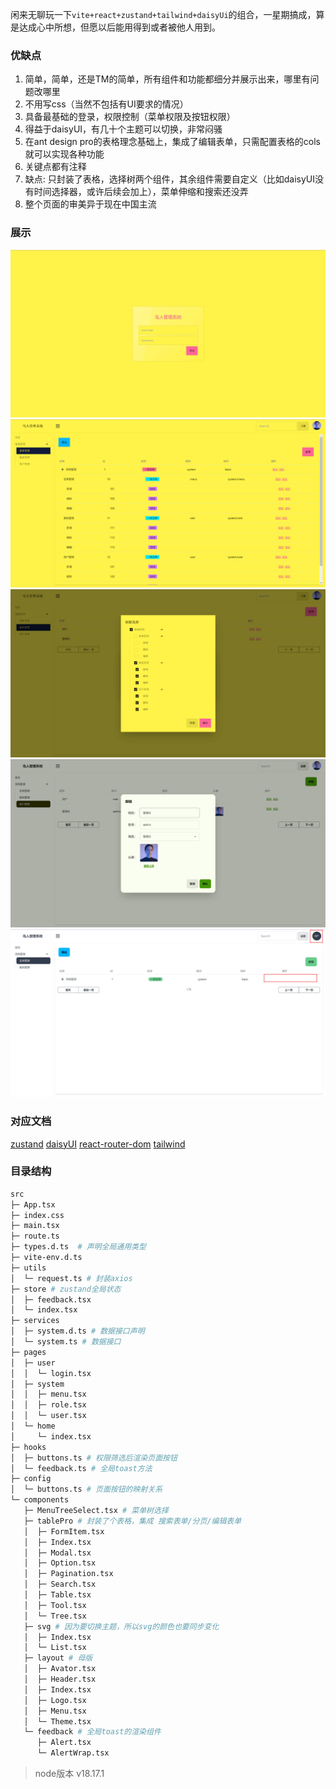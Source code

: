 闲来无聊玩一下`vite+react+zustand+tailwind+daisyUi`的组合，一星期搞成，算是达成心中所想，但愿以后能用得到或者被他人用到。
### 优缺点
  1. 简单，简单，还是TM的简单，所有组件和功能都细分并展示出来，哪里有问题改哪里
  2. 不用写css（当然不包括有UI要求的情况）
  3. 具备最基础的登录，权限控制（菜单权限及按钮权限）
  4. 得益于daisyUI，有几十个主题可以切换，非常闷骚
  5. 在ant design pro的表格理念基础上，集成了编辑表单，只需配置表格的cols就可以实现各种功能
  6. 关键点都有注释
  7. 缺点: 只封装了表格，选择树两个组件，其余组件需要自定义（比如daisyUI没有时间选择器，或许后续会加上），菜单伸缩和搜索还没弄
  8. 整个页面的审美异于现在中国主流

### 展示
![](/images/login.jpg)
![](/images/menu.jpg)
![](/images/role.jpg)
![](/images/user.jpg)
![](/images/permission.jpg)
### 对应文档
  [zustand](https://docs.pmnd.rs/zustand/getting-started/introduction)
  [daisyUI](https://daisyui.com/docs/use/)
  [react-router-dom](https://reactrouter.com/en/main)
  [tailwind](https://tailwindcss.com/docs/installation)
### 目录结构
```bash
src
├─ App.tsx
├─ index.css
├─ main.tsx
├─ route.ts
├─ types.d.ts  # 声明全局通用类型
├─ vite-env.d.ts
├─ utils
│  └─ request.ts # 封装axios
├─ store # zustand全局状态
│  ├─ feedback.tsx
│  └─ index.tsx
├─ services 
│  ├─ system.d.ts # 数据接口声明
│  └─ system.ts # 数据接口
├─ pages
│  ├─ user
│  │  └─ login.tsx
│  ├─ system
│  │  ├─ menu.tsx
│  │  ├─ role.tsx
│  │  └─ user.tsx
│  └─ home
│     └─ index.tsx
├─ hooks
│  ├─ buttons.ts # 权限筛选后渲染页面按钮
│  └─ feedback.ts # 全局toast方法
├─ config
│  └─ buttons.ts # 页面按钮的映射关系
└─ components
   ├─ MenuTreeSelect.tsx # 菜单树选择
   ├─ tablePro # 封装了个表格，集成 搜索表单/分页/编辑表单
   │  ├─ FormItem.tsx
   │  ├─ Index.tsx
   │  ├─ Modal.tsx
   │  ├─ Option.tsx
   │  ├─ Pagination.tsx
   │  ├─ Search.tsx
   │  ├─ Table.tsx
   │  ├─ Tool.tsx
   │  └─ Tree.tsx
   ├─ svg # 因为要切换主题，所以svg的颜色也要同步变化
   │  ├─ Index.tsx
   │  └─ List.tsx
   ├─ layout # 母版
   │  ├─ Avator.tsx
   │  ├─ Header.tsx
   │  ├─ Index.tsx
   │  ├─ Logo.tsx
   │  ├─ Menu.tsx
   │  └─ Theme.tsx
   └─ feedback # 全局toast的渲染组件
      ├─ Alert.tsx
      └─ AlertWrap.tsx
```

> node版本 v18.17.1